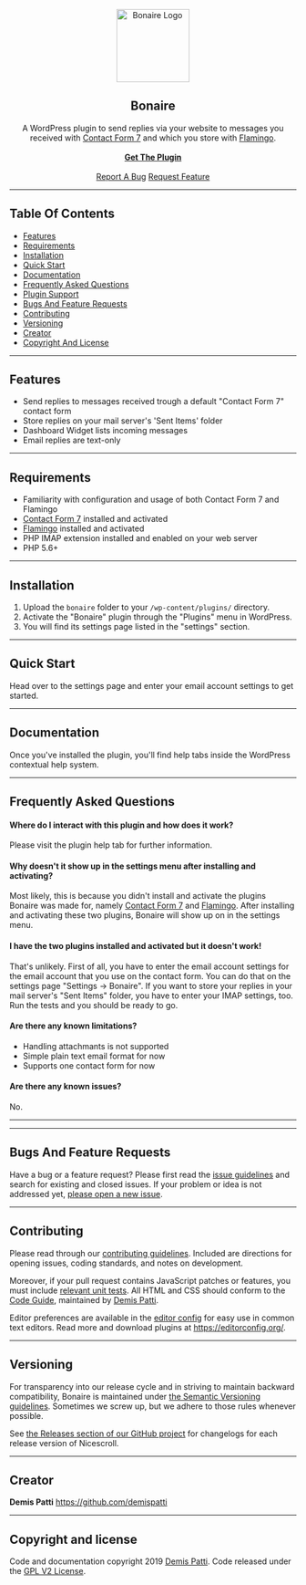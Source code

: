 

<p align="center">
  <a href="https://wordpress.org/plugins/bonaire/" target="_blank">
    <img src="https://ps.w.org/bonaire/assets/icon-256x256.png" alt="Bonaire Logo" width="128" height="128">
  </a>
</p>

<h2 align="center">Bonaire</h2>
<p align="center">
A WordPress plugin to send replies via your website to messages you received with  <a href="https://wordpress.org/plugins/contact-form-7/" target="_blank">Contact Form 7</a> and which you store with <a href="https://wordpress.org/plugins/flamingo/" target="_blank">Flamingo</a>.
  <br>
  <br>
  <a href="https://downloads.wordpress.org/plugin/bonaire.zip" target="_blank"><strong>Get The Plugin</strong></a>
  <br>
  <br>
  <a href="https://github.com/demispatti/bonaire/issues/new?template=bug.md" target="_blank">Report A Bug</a>
  <a href="https://github.com/demispatti/bonaire/issues/new?template=feature.md&labels=feature" target="_blank">Request Feature</a>
</p>

---
## Table Of Contents
- [Features](#features)
- [Requirements](#requirements)
- [Installation](#installation)
- [Quick Start](#quick-start)
- [Documentation](#documentation)
- [Frequently Asked Questions](#documentation)
- [Plugin Support](#plugin-support)
- [Bugs And Feature Requests](#bugs-and-feature-requests)
- [Contributing](#contributing)
- [Versioning](#versioning)
- [Creator](#creator)
- [Copyright And License](#copyright-and-license)

---
## Features
- Send replies to messages received trough a default "Contact Form 7" contact form
- Store replies on your mail server's 'Sent Items' folder  
- Dashboard Widget lists incoming messages  
- Email replies are text-only

---
## Requirements
- Familiarity with configuration and usage of both Contact Form 7 and Flamingo
- [Contact Form 7](https://wordpress.org/plugins/contact-form-7/) installed and activated
- [Flamingo](https://wordpress.org/plugins/flamingo/) installed and activated
- PHP IMAP extension installed and enabled on your web server
- PHP 5.6+

---
## Installation
1. Upload the `bonaire` folder to your `/wp-content/plugins/` directory.
2. Activate the "Bonaire" plugin through the "Plugins" menu in WordPress.
3. You will find its settings page listed in the "settings" section.

---
## Quick Start
Head over to the settings page and enter your email account settings to get started.

---
## Documentation
Once you've installed the plugin, you'll find help tabs inside the WordPress contextual help system.

---
## Frequently Asked Questions
#### Where do I interact with this plugin and how does it work?
Please visit the plugin help tab for further information.

#### Why doesn't it show up in the settings menu after installing and activating?
Most likely, this is because you didn't install and activate the plugins Bonaire was made for, namely [Contact Form 7](https://wordpress.org/plugins/contact-form-7/)  and [Flamingo](https://wordpress.org/plugins/flamingo/).
After installing and activating these two plugins, Bonaire will show up on in the settings menu.

#### I have the two plugins installed and activated but it doesn't work!
That's unlikely.
First of all, you have to enter the email account settings for the email account that you use on the contact form. You can do that on the settings page "Settings -> Bonaire".
If you want to store your replies in your mail server's "Sent Items" folder, you have to enter your IMAP settings, too. Run the tests and you should be ready to go.

#### Are there any known limitations?
- Handling attachmants is not supported
- Simple plain text email format for now
- Supports one contact form for now

#### Are there any known issues?
No.

---
<!--## Plugin Support
If you need support or have a question, I check the WordPress plugin support section on [WordPress Plugin Repository](https://wordpress.org/support/plugin/bonaire/) once or twice a month.-->

---
## Bugs And Feature Requests
Have a bug or a feature request? Please first read the [issue guidelines](https://github.com/demispatti/bonaire/blob/master/.github/CONTRIBUTING.md#using-the-issue-tracker) and search for existing and closed issues. If your problem or idea is not addressed yet, [please open a new issue](https://github.com/demispatti/bonaire/issues/new).

---
## Contributing
Please read through our [contributing guidelines](https://github.com/demispatti/bonaire/blob/master/.github/CONTRIBUTING.md). Included are directions for opening issues, coding standards, and notes on development.

Moreover, if your pull request contains JavaScript patches or features, you must include [relevant unit tests](https://github.com/demispatti/bonaire/tree/master/js/tests). All HTML and CSS should conform to the [Code Guide](https://github.com/demispatti/code-guide), maintained by [Demis Patti](https://github.com/demispatti).

Editor preferences are available in the [editor config](https://github.com/demispatti/bonaire/blob/master/.editorconfig) for easy use in common text editors. Read more and download plugins at <https://editorconfig.org/>.

---
## Versioning
For transparency into our release cycle and in striving to maintain backward compatibility, Bonaire is maintained under [the Semantic Versioning guidelines](https://semver.org/). Sometimes we screw up, but we adhere to those rules whenever possible.

See [the Releases section of our GitHub project](https://github.com/demispatti/bonaire/releases) for changelogs for each release version of Nicescroll.

---
## Creator
**Demis Patti**
<https://github.com/demispatti>

---
## Copyright and license
Code and documentation copyright 2019 [Demis Patti](https://github.com/demispatti/bonaire/graphs/contributors). Code released under the [GPL V2 License](https://github.com/demispatti/bonaire/blob/master/LICENSE).
